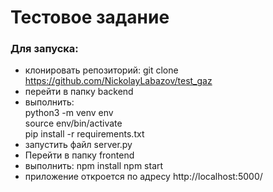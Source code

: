 
# Тестовое задание

### Для запуска: 
* клонировать репозиторий: git clone https://github.com/NickolayLabazov/test_gaz 
* перейти в папку backend
* выполнить:  
  python3 -m venv env  
  source env/bin/activate  
  pip install -r requirements.txt
* запустить файл server.py  
* Перейти в папку frontend
* выполнить:
  npm install
  npm start
* приложение откроется по адресу http://localhost:5000/


